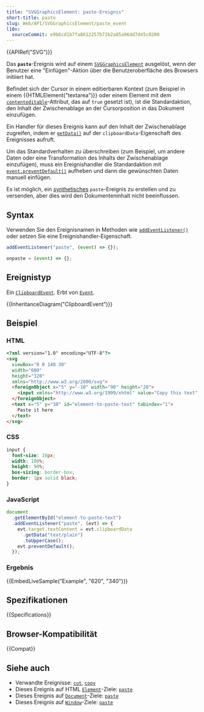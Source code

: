 ```yaml
---
title: "SVGGraphicsElement: paste-Ereignis"
short-title: paste
slug: Web/API/SVGGraphicsElement/paste_event
l10n:
  sourceCommit: e9b6cd1b7fa8612257b72b2a85a96dd7d45c0200
---
```


{{APIRef("SVG")}}

Das **`paste`**-Ereignis wird auf einem [`SVGGraphicsElement`](/de/docs/Web/API/SVGGraphicsElement) ausgelöst, wenn der Benutzer eine "Einfügen"-Aktion über die Benutzeroberfläche des Browsers initiiert hat.

Befindet sich der Cursor in einem editierbaren Kontext (zum Beispiel in einem {{HTMLElement("textarea")}} oder einem Element mit dem [`contenteditable`](/de/docs/Web/HTML/Reference/Global_attributes/contenteditable)-Attribut, das auf `true` gesetzt ist), ist die Standardaktion, den Inhalt der Zwischenablage an der Cursorposition in das Dokument einzufügen.

Ein Handler für dieses Ereignis kann auf den Inhalt der Zwischenablage zugreifen, indem er [`getData()`](/de/docs/Web/API/DataTransfer/getData) auf der `clipboardData`-Eigenschaft des Ereignisses aufruft.

Um das Standardverhalten zu überschreiben (zum Beispiel, um andere Daten oder eine Transformation des Inhalts der Zwischenablage einzufügen), muss ein Ereignishandler die Standardaktion mit [`event.preventDefault()`](/de/docs/Web/API/Event/preventDefault) aufheben und dann die gewünschten Daten manuell einfügen.

Es ist möglich, ein [synthetisches](/de/docs/Web/Events/Creating_and_triggering_events) `paste`-Ereignis zu erstellen und zu versenden, aber dies wird den Dokumenteninhalt nicht beeinflussen.

## Syntax

Verwenden Sie den Ereignisnamen in Methoden wie [`addEventListener()`](/de/docs/Web/API/EventTarget/addEventListener) oder setzen Sie eine Ereignishandler-Eigenschaft.

```js
addEventListener("paste", (event) => {});

onpaste = (event) => {};
```

## Ereignistyp

Ein [`ClipboardEvent`](/de/docs/Web/API/ClipboardEvent). Erbt von [`Event`](/de/docs/Web/API/Event).

{{InheritanceDiagram("ClipboardEvent")}}

## Beispiel

### HTML

```html
<?xml version="1.0" encoding="UTF-8"?>
<svg
  viewBox="0 0 140 30"
  width="600"
  height="320"
  xmlns="http://www.w3.org/2000/svg">
  <foreignObject x="5" y="-10" width="90" height="20">
    <input xmlns="http://www.w3.org/1999/xhtml" value="Copy this text" />
  </foreignObject>
  <text x="5" y="30" id="element-to-paste-text" tabindex="1">
    Paste it here
  </text>
</svg>
```

### CSS

```css
input {
  font-size: 10px;
  width: 100%;
  height: 90%;
  box-sizing: border-box;
  border: 1px solid black;
}
```

### JavaScript

```js
document
  .getElementById("element-to-paste-text")
  .addEventListener("paste", (evt) => {
    evt.target.textContent = evt.clipboardData
      .getData("text/plain")
      .toUpperCase();
    evt.preventDefault();
  });
```

### Ergebnis

{{EmbedLiveSample("Example", "620", "340")}}

## Spezifikationen

{{Specifications}}

## Browser-Kompatibilität

{{Compat}}

## Siehe auch

- Verwandte Ereignisse: [`cut`](/de/docs/Web/API/SVGGraphicsElement/cut_event), [`copy`](/de/docs/Web/API/SVGGraphicsElement/copy_event)
- Dieses Ereignis auf HTML [`Element`](/de/docs/Web/API/Element)-Ziele: [`paste`](/de/docs/Web/API/Element/paste_event)
- Dieses Ereignis auf [`Document`](/de/docs/Web/API/Document)-Ziele: [`paste`](/de/docs/Web/API/Document/paste_event)
- Dieses Ereignis auf [`Window`](/de/docs/Web/API/Window)-Ziele: [`paste`](/de/docs/Web/API/Window/paste_event)

